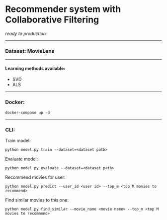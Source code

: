 # Recommender system with Collaborative Filtering

*ready to production*

---

### Dataset: MovieLens

---
#### Learning methods available: 
* SVD
* ALS

---

### Docker:
    docker-compose up -d

---

### CLI:
Train model:

    python model.py train --dataset=<dataset path>

Evaluate model:

    python model.py evaluate --dataset=<dataset path>

Recommend movies for user:

    python model.py predict --user_id <user id> --top_m <top M movies to recommend>

Find similar movies to this one:

    python model.py find_similar --movie_name <movie name> --top_m <top M movies to recommend>
